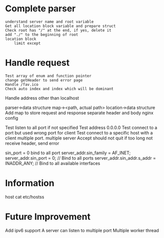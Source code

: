 # Complete parser
    understand server name and root variable
    Get all location block variable and prepare struct
    Check root has "/" at the end, if yes, delete it
    add "./" to the beginning of root
    location block
        limit except
# Handle request
    Test array of enum and function pointer 
    change getHeader to send error page
    Handle /fav.ico
    Check auto index and index which will be dominant

Handle address other than localhost

parser->data structure
    map-><path, actual path>
location->data structure
Add map to store request and response
separate header and body
nginx config


Test listen to all port if not specified
Test address 0.0.0.0
Test connect to a port but used wrong port for client
Test connect to a specific host with a client
multiple port.
multiple server
Accept should not quit
if too long not receive header, send error


sin_port = 0 bind to all port
 server_addr.sin_family = AF_INET;
    server_addr.sin_port = 0;  // Bind to all ports
    server_addr.sin_addr.s_addr = INADDR_ANY;  // Bind to all available interfaces

# Information
host cat etc/hostss

# Future Improvement
Add ipv6 support
A server can listen to multiple port
Multiple worker thread